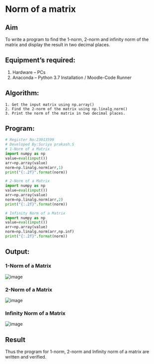 # Norm of a matrix
## Aim
To write a program to find the 1-norm, 2-norm and infinity norm of the matrix and display the result in two decimal places.
## Equipment’s required:
1.	Hardware – PCs
2.	Anaconda – Python 3.7 Installation / Moodle-Code Runner
## Algorithm:
	1. Get the input matrix using np.array()   
    2. Find the 2-norm of the matrix using np.linalg.norm()
	3. Print the norm of the matrix in two decimal places.
## Program:
```Python
# Register No:23013599
# Developed By:Suriya prakash.S
# 1-Norm of a Matrix
import numpy as np
value=eval(input())
arr=np.array(value)
norm=np.linalg.norm(arr,1)
print("{:.2f}".format(norm))

# 2-Norm of a Matrix
import numpy as np
value=eval(input())
arr=np.array(value)
norm=np.linalg.norm(arr,2)
print("{:.2f}".format(norm))

# Infinity Norm of a Matrix
import numpy as np
value=eval(input())
arr=np.array(value)
norm=np.linalg.norm(arr,np.inf)
print("{:.2f}".format(norm))

```
## Output:
### 1-Norm of a Matrix
![image](https://github.com/arulsuriyalokeshy/Norm-of-a-matrix/assets/149130151/3d5a875c-d91a-49bb-84d9-3b79933b12e1)

### 2-Norm of a Matrix
![image](https://github.com/arulsuriyalokeshy/Norm-of-a-matrix/assets/149130151/923dc9d3-a103-42da-aced-7f1834a9cad9)

### Infinity Norm of a Matrix
![image](https://github.com/arulsuriyalokeshy/Norm-of-a-matrix/assets/149130151/5d2edf94-6974-43a5-a08d-e720954f159b)

## Result
Thus the program for 1-norm, 2-norm and Infinity norm of a matrix are written and verified.
